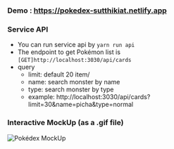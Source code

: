 ### Demo : https://pokedex-sutthikiat.netlify.app

### Service API

- You can run service api by `yarn run api`
- The endpoint to get Pokémon list is `[GET]http://localhost:3030/api/cards`
- query
  - limit: default 20 item/
  - name: search monster by name
  - type: search monster by type
  - example: http://localhost:3030/api/cards?limit=30&name=picha&type=normal



### Interactive MockUp (as a .gif file)

![Pokédex MockUp](screenshot/exam-crop.gif)
